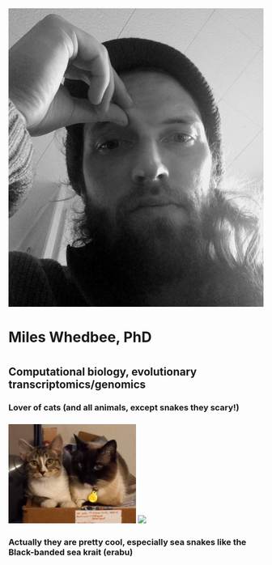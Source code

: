 <div class="page-header">
  <img src="/assets/images/20210412_152015.jpg" alt="Header Image">
</div>
<h1> Miles Whedbee, PhD <h1>
<h2>Computational biology, evolutionary transcriptomics/genomics</h2>

<h3>Lover of cats (and all animals, except snakes they scary!)<h3> <img src="/cats.jpg" width="50%">

<img src="/assets/images/seaSnake.jpg">
<h3>Actually they are pretty cool, especially sea snakes like the Black-banded sea krait (erabu)<h3>
